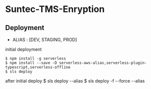 # Suntec-TMS-Enryption

## Deployment

- ALIAS : [DEV, STAGING, PROD]

initial deployment

    $ npm install -g serverless
    $ npm install --save -D serverless-aws-alias,serverless-plugin-typescript,serverless-offline
    $ sls deploy
 
 after initial deploy
    $ sls deploy --alias <ALIAS>
    $ sls deploy -f <function> --force --alias <ALIAS>
